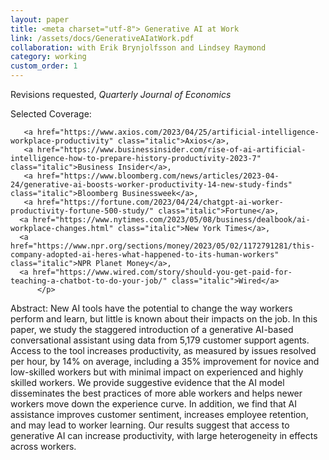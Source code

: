 ```yaml
---
layout: paper
title: <meta charset="utf-8"> Generative AI at Work
link: /assets/docs/GenerativeAIatWork.pdf
collaboration: with Erik Brynjolfsson and Lindsey Raymond
category: working
custom_order: 1
---
```


  <div>
  <div class="text-teal-600 text-base mb-2">
  <p>Revisions requested, <em>Quarterly Journal of Economics</em></p>
    <p>Selected Coverage:
       
       <a href="https://www.axios.com/2023/04/25/artificial-intelligence-workplace-productivity" class="italic">Axios</a>,
       <a href="https://www.businessinsider.com/rise-of-ai-artificial-intelligence-how-to-prepare-history-productivity-2023-7" class="italic">Business Insider</a>,
       <a href="https://www.bloomberg.com/news/articles/2023-04-24/generative-ai-boosts-worker-productivity-14-new-study-finds" class="italic">Bloomberg Businessweek</a>,
       <a href="https://fortune.com/2023/04/24/chatgpt-ai-worker-productivity-fortune-500-study/" class="italic">Fortune</a>,
      <a href="https://www.nytimes.com/2023/05/08/business/dealbook/ai-workplace-changes.html" class="italic">New York Times</a>, 
      <a href="https://www.npr.org/sections/money/2023/05/02/1172791281/this-company-adopted-ai-heres-what-happened-to-its-human-workers" class="italic">NPR Planet Money</a>, 
      <a href="https://www.wired.com/story/should-you-get-paid-for-teaching-a-chatbot-to-do-your-job/" class="italic">Wired</a>
          </p>
  </div>

  <p><span class="font-medium">Abstract: </span> New AI tools have the potential to change the way workers perform and learn, but little is known about their impacts on the job.  In this paper, we study the staggered introduction of a generative AI-based conversational assistant using data from 5,179 customer support agents.  Access to the tool increases productivity, as measured by issues resolved per hour, by 14% on average, including a 35% improvement for novice and low-skilled workers but with minimal impact on experienced and highly skilled workers.  We provide suggestive evidence that the AI model disseminates the best practices of more able workers and helps newer workers move down the experience curve. In addition, we find that AI assistance improves customer sentiment, increases employee retention, and may lead to worker learning. Our results suggest that access to generative AI can increase productivity, with large heterogeneity in effects across workers. 
  </p>
</div>
